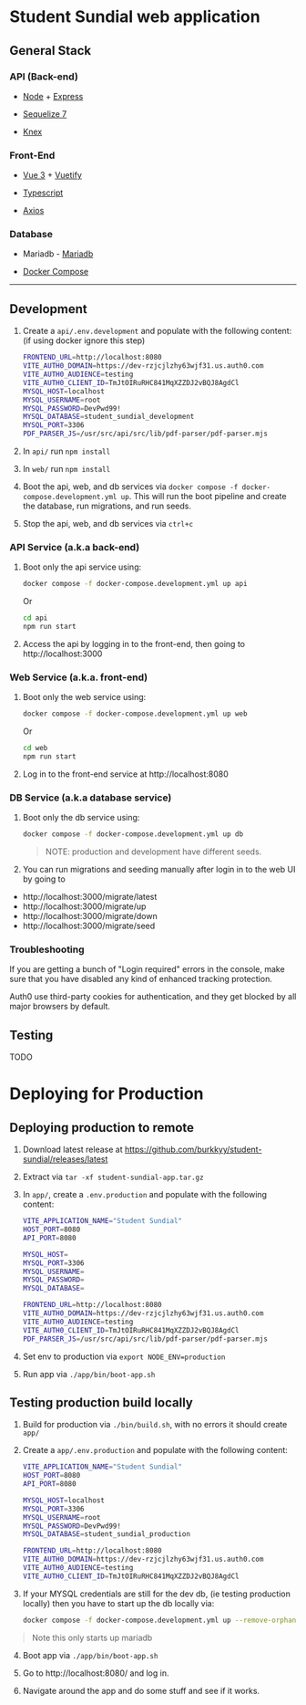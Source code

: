 # Student Sundial web application

## General Stack

### API (Back-end)

- [Node](https://nodejs.org/en) + [Express](https://expressjs.com/)

- [Sequelize 7](https://sequelize.org/docs/v7/)

- [Knex](https://knexjs.org/guide/)

### Front-End

- [Vue 3](https://vuejs.org/guide/introduction.html) + [Vuetify](https://vuetifyjs.com/en/getting-started/installation/#installation)

- [Typescript](https://www.typescriptlang.org/docs/handbook/typescript-from-scratch.html)

- [Axios](https://github.com/axios/axios)

### Database

- Mariadb - [Mariadb](https://mariadb.org/)

- [Docker Compose](https://docs.docker.com/compose/compose-file/)

---

## Development

1. Create a `api/.env.development` and populate with the following content: (if using docker ignore this step)

   ```bash
   FRONTEND_URL=http://localhost:8080
   VITE_AUTH0_DOMAIN=https://dev-rzjcjlzhy63wjf31.us.auth0.com
   VITE_AUTH0_AUDIENCE=testing
   VITE_AUTH0_CLIENT_ID=TmJtOIRuRHC841MqXZZDJ2vBQJ8AgdCl
   MYSQL_HOST=localhost
   MYSQL_USERNAME=root
   MYSQL_PASSWORD=DevPwd99!
   MYSQL_DATABASE=student_sundial_development
   MYSQL_PORT=3306
   PDF_PARSER_JS=/usr/src/api/src/lib/pdf-parser/pdf-parser.mjs
   ```

2. In `api/` run `npm install`

3. In `web/` run `npm install`

4. Boot the api, web, and db services via `docker compose -f docker-compose.development.yml up`. This will run the boot pipeline and create the database, run migrations, and run seeds.

5. Stop the api, web, and db services via `ctrl+c`

### API Service (a.k.a back-end)

1. Boot only the api service using:

   ```bash
   docker compose -f docker-compose.development.yml up api
   ```

   Or

   ```bash
   cd api
   npm run start
   ```

2. Access the api by logging in to the front-end, then going to http://localhost:3000

### Web Service (a.k.a. front-end)

1. Boot only the web service using:

   ```bash
   docker compose -f docker-compose.development.yml up web
   ```

   Or

   ```bash
   cd web
   npm run start
   ```

2. Log in to the front-end service at http://localhost:8080

### DB Service (a.k.a database service)

1. Boot only the db service using:

   ```bash
   docker compose -f docker-compose.development.yml up db
   ```

   > NOTE: production and development have different seeds.

2. You can run migrations and seeding manually after login in to the web UI by going to

- http://localhost:3000/migrate/latest
- http://localhost:3000/migrate/up
- http://localhost:3000/migrate/down
- http://localhost:3000/migrate/seed

### Troubleshooting

If you are getting a bunch of "Login required" errors in the console, make sure that you have disabled any kind of enhanced tracking protection.

Auth0 use third-party cookies for authentication, and they get blocked by all major browsers
by default.

## Testing

TODO

# Deploying for Production

## Deploying production to remote

1. Download latest release at https://github.com/burkkyy/student-sundial/releases/latest

2. Extract via `tar -xf student-sundial-app.tar.gz`

3. In `app/`, create a `.env.production` and populate with the following content:

   ```bash
   VITE_APPLICATION_NAME="Student Sundial"
   HOST_PORT=8080
   API_PORT=8080

   MYSQL_HOST=
   MYSQL_PORT=3306
   MYSQL_USERNAME=
   MYSQL_PASSWORD=
   MYSQL_DATABASE=

   FRONTEND_URL=http://localhost:8080
   VITE_AUTH0_DOMAIN=https://dev-rzjcjlzhy63wjf31.us.auth0.com
   VITE_AUTH0_AUDIENCE=testing
   VITE_AUTH0_CLIENT_ID=TmJtOIRuRHC841MqXZZDJ2vBQJ8AgdCl
   PDF_PARSER_JS=/usr/src/api/src/lib/pdf-parser/pdf-parser.mjs
   ```

4. Set env to production via `export NODE_ENV=production`

5. Run app via `./app/bin/boot-app.sh`

## Testing production build locally

1. Build for production via `./bin/build.sh`, with no errors it should create `app/`

2. Create a `app/.env.production` and populate with the following content:

   ```bash
   VITE_APPLICATION_NAME="Student Sundial"
   HOST_PORT=8080
   API_PORT=8080

   MYSQL_HOST=localhost
   MYSQL_PORT=3306
   MYSQL_USERNAME=root
   MYSQL_PASSWORD=DevPwd99!
   MYSQL_DATABASE=student_sundial_production

   FRONTEND_URL=http://localhost:8080
   VITE_AUTH0_DOMAIN=https://dev-rzjcjlzhy63wjf31.us.auth0.com
   VITE_AUTH0_AUDIENCE=testing
   VITE_AUTH0_CLIENT_ID=TmJtOIRuRHC841MqXZZDJ2vBQJ8AgdCl
   ```

3. If your MYSQL credentials are still for the dev db, (ie testing production locally) then you have to start up the db locally via:

   ```bash
   docker compose -f docker-compose.development.yml up --remove-orphans db
   ```

> Note this only starts up mariadb

4. Boot app via `./app/bin/boot-app.sh`

5. Go to http://localhost:8080/ and log in.

6. Navigate around the app and do some stuff and see if it works.
